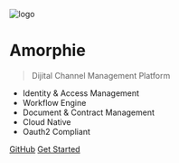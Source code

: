 ![logo](_media/icon.svg)

# Amorphie 

> Dijital Channel Management Platform

- Identity & Access Management
- Workflow Engine
- Document & Contract Management
- Cloud Native
- Oauth2 Compliant


[GitHub](https://github.com/amorphie)
[Get Started](getting-started/amorphie.md)
